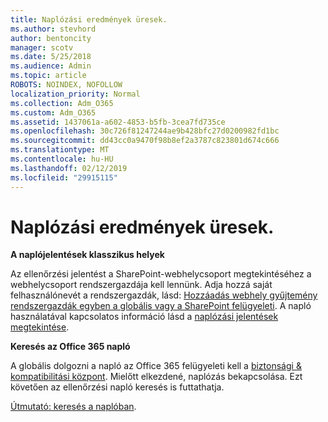 ```yaml
---
title: Naplózási eredmények üresek.
ms.author: stevhord
author: bentoncity
manager: scotv
ms.date: 5/25/2018
ms.audience: Admin
ms.topic: article
ROBOTS: NOINDEX, NOFOLLOW
localization_priority: Normal
ms.collection: Adm_O365
ms.custom: Adm_O365
ms.assetid: 1437061a-a602-4853-b5fb-3cea7fd735ce
ms.openlocfilehash: 30c726f81247244ae9b428bfc27d0200982fd1bc
ms.sourcegitcommit: dd43cc0a9470f98b8ef2a3787c823801d674c666
ms.translationtype: MT
ms.contentlocale: hu-HU
ms.lasthandoff: 02/12/2019
ms.locfileid: "29915115"
---
```

# <a name="auditing-results-are-blank"></a>Naplózási eredmények üresek.

 **A naplójelentések klasszikus helyek**
  
Az ellenőrzési jelentést a SharePoint-webhelycsoport megtekintéséhez a webhelycsoport rendszergazdája kell lennünk. Adja hozzá saját felhasználónevét a rendszergazdák, lásd: [Hozzáadás webhely gyűjtemény rendszergazdák egyben a globális vagy a SharePoint felügyeleti](https://go.microsoft.com/fwlink/?linkid=869390). A napló használatával kapcsolatos információ lásd a [naplózási jelentések megtekintése](https://go.microsoft.com/fwlink/?linkid=395237). 
  
 **Keresés az Office 365 napló**
  
A globális dolgozni a napló az Office 365 felügyeleti kell a [biztonsági &amp; kompatibilitási központ](https://protection.office.com). Mielőtt elkezdené, naplózás bekapcsolása. Ezt követően az ellenőrzési napló keresés is futtathatja. 
  
[Útmutató: keresés a naplóban](https://go.microsoft.com/fwlink/?linkid=708432).
  

